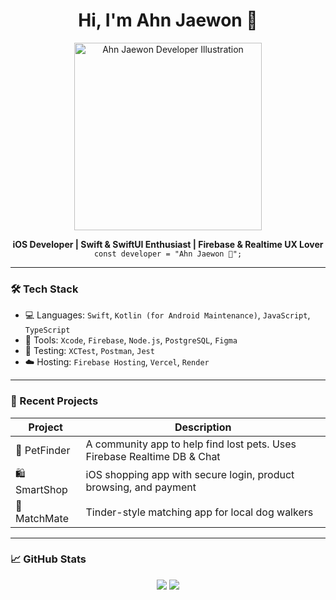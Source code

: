 <h1 align="center">Hi, I'm Ahn Jaewon 👋</h1>

<p align="center">
  <img src="https://raw.githubusercontent.com/your-username/your-repo-name/main/ahn-jaewon-dev.png" width="300" alt="Ahn Jaewon Developer Illustration" />
</p>

<p align="center">
  <b>iOS Developer | Swift & SwiftUI Enthusiast | Firebase & Realtime UX Lover</b><br>
  <code>const developer = "Ahn Jaewon 🚀";</code>
</p>

---

### 🛠️ Tech Stack

- 💻 Languages: `Swift`, `Kotlin (for Android Maintenance)`, `JavaScript`, `TypeScript`
- 🧰 Tools: `Xcode`, `Firebase`, `Node.js`, `PostgreSQL`, `Figma`
- 🧪 Testing: `XCTest`, `Postman`, `Jest`
- ☁️ Hosting: `Firebase Hosting`, `Vercel`, `Render`

---

### 📱 Recent Projects

| Project | Description |
|--------|-------------|
| 🐾 PetFinder | A community app to help find lost pets. Uses Firebase Realtime DB & Chat |
| 🛍️ SmartShop | iOS shopping app with secure login, product browsing, and payment |
| 🤝 MatchMate | Tinder-style matching app for local dog walkers |

---

### 📈 GitHub Stats

<p align="center">
  <img src="https://github-readme-stats.vercel.app/api?username=your-username&show_icons=true&theme=tokyonight" />
  <img src="https://github-readme-stats.vercel.app/api/top-langs/?username=your-username&layout=compact&theme=tokyonight" />
</p>

